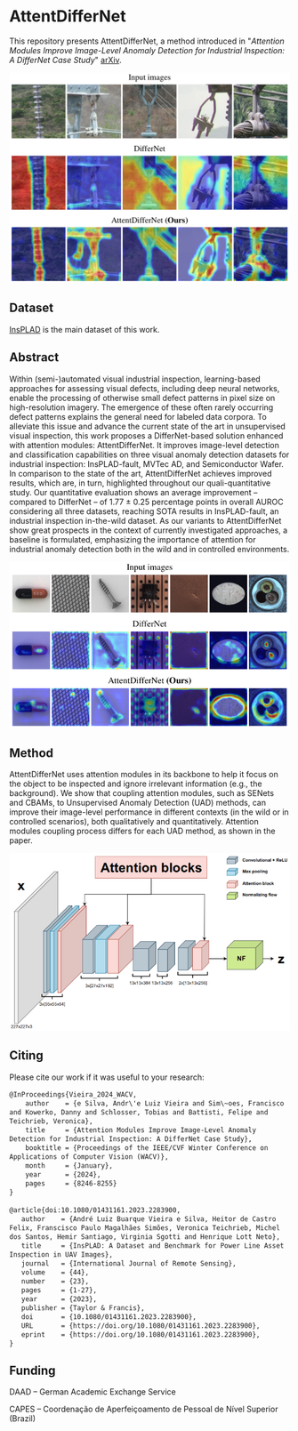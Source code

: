 # AttentDifferNet

This repository presents AttentDifferNet, a method introduced in "_Attention Modules Improve Image-Level Anomaly Detection for Industrial Inspection: A DifferNet Case Study_" [arXiv](https://arxiv.org/abs/2311.02747).

<img src="https://github.com/andreluizbvs/AttentDifferNet/blob/main/docs/imgs/insplad_gradcam.png" width="650">

## Dataset

[InsPLAD](https://github.com/andreluizbvs/InsPLAD) is the main dataset of this work.


## Abstract

Within (semi-)automated visual industrial inspection, learning-based approaches for assessing visual defects, including deep neural networks, enable the processing of otherwise small defect patterns in pixel size on high-resolution imagery. The emergence of these often rarely occurring defect patterns explains the general need for labeled data corpora. To alleviate this issue and advance the current state of the art in unsupervised visual inspection, this work proposes a DifferNet-based solution enhanced with attention modules: AttentDifferNet. It improves image-level detection and classification capabilities on three visual anomaly detection datasets for industrial inspection: InsPLAD-fault, MVTec AD, and Semiconductor Wafer. In comparison to the state of the art, AttentDifferNet achieves improved results, which are, in turn, highlighted throughout our quali-quantitative study. Our quantitative evaluation shows an average improvement – compared to DifferNet – of 1.77 ± 0.25 percentage points in overall AUROC considering all three datasets, reaching SOTA results in InsPLAD-fault, an industrial inspection in-the-wild dataset. As our variants to AttentDifferNet show great prospects in the context of currently investigated approaches, a baseline is formulated, emphasizing the importance of attention for industrial anomaly detection both in the wild and in controlled environments.

<img src="https://github.com/andreluizbvs/AttentDifferNet/blob/main/docs/imgs/mvtec_gradcam.png" width="650">

## Method

AttentDifferNet uses attention modules in its backbone to help it focus on the object to be inspected and ignore irrelevant information (e.g., the background). We show that coupling attention modules, such as SENets and CBAMs, to Unsupervised Anomaly Detection (UAD) methods, can improve their image-level performance in different contexts (in the wild or in controlled scenarios), both qualitatively and quantitatively. Attention modules coupling process differs for each UAD method, as shown in the paper.

<img src="https://github.com/andreluizbvs/AttentDifferNet/blob/main/docs/imgs/attentdiffernet.png" width="650">

## Citing
Please cite our work if it was useful to your research:
```
@InProceedings{Vieira_2024_WACV,
    author    = {e Silva, Andr\'e Luiz Vieira and Sim\~oes, Francisco and Kowerko, Danny and Schlosser, Tobias and Battisti, Felipe and Teichrieb, Veronica},
    title     = {Attention Modules Improve Image-Level Anomaly Detection for Industrial Inspection: A DifferNet Case Study},
    booktitle = {Proceedings of the IEEE/CVF Winter Conference on Applications of Computer Vision (WACV)},
    month     = {January},
    year      = {2024},
    pages     = {8246-8255}
}

@article{doi:10.1080/01431161.2023.2283900,
   author    = {André Luiz Buarque Vieira e Silva, Heitor de Castro Felix, Franscisco Paulo Magalhães Simões, Veronica Teichrieb, Michel dos Santos, Hemir Santiago, Virginia Sgotti and Henrique Lott Neto},
   title     = {InsPLAD: A Dataset and Benchmark for Power Line Asset Inspection in UAV Images},
   journal   = {International Journal of Remote Sensing},
   volume    = {44},
   number    = {23},
   pages     = {1-27},
   year      = {2023},
   publisher = {Taylor & Francis},
   doi       = {10.1080/01431161.2023.2283900},
   URL       = {https://doi.org/10.1080/01431161.2023.2283900},
   eprint    = {https://doi.org/10.1080/01431161.2023.2283900},
}
```

## Funding

DAAD – German Academic Exchange Service

CAPES – Coordenação de Aperfeiçoamento de Pessoal de Nível Superior (Brazil)
